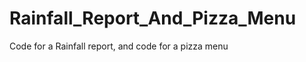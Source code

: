 Rainfall_Report_And_Pizza_Menu
==============================

Code for a Rainfall report, and code for a pizza menu

